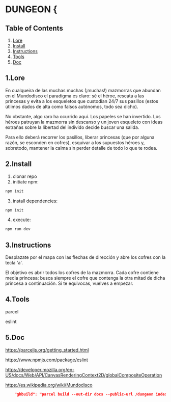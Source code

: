 # DUNGEON {

## Table of Contents

1. [Lore](#1Lore)
1. [Install](#2Install)
1. [Instructions](#3Instructions)
1. [Tools](#3Tools)
1. [Doc](#4Doc)

## 1.Lore

En cualqueira de las muchas muchas (¡muchas!) mazmorras que abundan en el Mundodisco el paradigma es claro: sé el héroe, rescata a las princesas y evita a los esqueletos que custodian 24/7 sus pasillos (estos útlimos dados de alta como falsos autónomos, todo sea dicho).

No obstante, algo raro ha ocurrido aquí. Los papeles se han invertido. Los héroes patruyan la mazmorra sin descanso y un joven esqueleto con ideas extrañas sobre la libertad del individo decide buscar una salida.

Para ello deberá recorrer los pasillos, liberar princesas (que por alguna razón, se esconden en cofres), esquivar a los supuestos héroes y, sobretodo, mantener la calma sin perder detalle de todo lo que te rodea.

## 2.Install

1. clonar repo
2. initiate npm:

```js
npm init
```
3. install dependencies:

```js
npm init
```

4. execute:

```js
npm run dev
```

## 3.Instructions

Desplazate por el mapa con las flechas de dirección y abre los cofres con la tecla 'a'.

El objetivo es abrir todos los cofres de la mazmorra. Cada cofre contiene media princesa: busca siempre el cofre que contenga la otra mitad de dicha princesa a continuación. Si te equivocas, vuelves a empezar.

## 4.Tools

parcel

eslint

## 5.Doc

https://parceljs.org/getting_started.html

https://www.npmjs.com/package/eslint

https://developer.mozilla.org/en-US/docs/Web/API/CanvasRenderingContext2D/globalCompositeOperation

https://es.wikipedia.org/wiki/Mundodisco

```json
    "ghbuild": "parcel build --out-dir docs --public-url /dungeon index.html",
```
